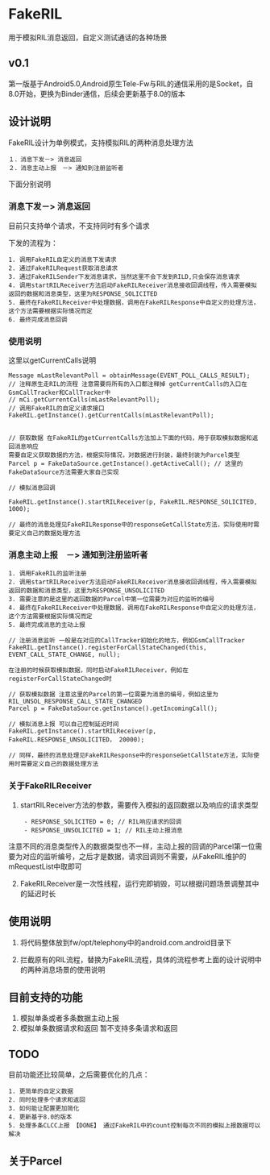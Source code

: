 # FakeRIL
用于模拟RIL消息返回，自定义测试通话的各种场景

## v0.1

第一版基于Android5.0,Android原生Tele-Fw与RIL的通信采用的是Socket，自8.0开始，更换为Binder通信，后续会更新基于8.0的版本


## 设计说明

FakeRIL设计为单例模式，支持模拟RIL的两种消息处理方法

    １．消息下发－> 消息返回
    ２．消息主动上报　－> 通知到注册监听者

下面分别说明

### 消息下发－> 消息返回

目前只支持单个请求，不支持同时有多个请求

下发的流程为：

    1. 调用FakeRIL自定义的消息下发请求
    2. 通过FakeRILRequest获取消息请求
    3. 通过FakeRILSender下发消息请求，当然这里不会下发到RILD,只会保存消息请求
    4. 调用startRILReceiver方法启动FakeRILReceiver消息接收回调线程，传入需要模拟返回的数据和消息类型，这里为RESPONSE_SOLICITED
    5. 最终在FakeRILReceiver中处理数据，调用在FakeRILResponse中自定义的处理方法，这个方法需要根据实际情况而定
    6. 最终完成消息回调

### 使用说明

这里以getCurrentCalls说明
```
Message mLastRelevantPoll = obtainMessage(EVENT_POLL_CALLS_RESULT);
// 注释原生走RIL的流程 注意需要将所有的入口都注释掉 getCurrentCalls的入口在GsmCallTracker和CallTracker中
// mCi.getCurrentCalls(mLastRelevantPoll); 
// 调用FakeRIL的自定义请求接口
FakeRIL.getInstance().getCurrentCalls(mLastRelevantPoll);


// 获取数据 在FakeRIL的getCurrentCalls方法加上下面的代码，用于获取模拟数据和返回消息响应
需要自定义获取数据的方法，根据实际情况，对数据进行封装，最终封装为Parcel类型
Parcel p = FakeDataSource.getInstance().getActiveCall(); // 这里的FakeDataSource方法需要大家自己实现

// 模拟消息回调

FakeRIL.getInstance().startRILReceiver(p, FakeRIL.RESPONSE_SOLICITED, 1000);

// 最终的消息处理见FakeRILResponse中的responseGetCallState方法，实际使用时需要定义自己的数据处理方法
```

### 消息主动上报　－> 通知到注册监听者

    1. 调用FakeRIL的监听注册
    2. 调用startRILReceiver方法启动FakeRILReceiver消息接收回调线程，传入需要模拟返回的数据和消息类型，这里为RESPONSE_UNSOLICITED
    3. 需要注意的是这里的返回数据的Parcel中第一位需要为对应的监听的编号
    4. 最终在FakeRILReceiver中处理数据，调用在FakeRILResponse中自定义的处理方法，这个方法需要根据实际情况而定
    5. 最终完成消息的主动上报

```
// 注册消息监听 一般是在对应的CallTracker初始化的地方，例如GsmCallTracker
FakeRIL.getInstance().registerForCallStateChanged(this, EVENT_CALL_STATE_CHANGE, null);

在注册的时候获取模拟数据，同时启动FakeRILReceiver，例如在registerForCallStateChanged时

// 获取模拟数据 注意这里的Parcel的第一位需要为消息的编号，例如这里为 RIL_UNSOL_RESPONSE_CALL_STATE_CHANGED
Parcel p = FakeDataSource.getInstance().getIncomingCall();

// 模拟消息上报 可以自己控制延迟时间
FakeRIL.getInstance().startRILReceiver(p, FakeRIL.RESPONSE_UNSOLICITED， 20000);

// 同样，最终的消息处理见FakeRILResponse中的responseGetCallState方法，实际使用时需要定义自己的数据处理方法

```

### 关于FakeRILReceiver

1. startRILReceiver方法的参数，需要传入模拟的返回数据以及响应的请求类型
        
        - RESPONSE_SOLICITED = 0; // RIL响应请求的回调
        - RESPONSE_UNSOLICITED = 1; // RIL主动上报消息

注意不同的消息类型传入的数据类型也不一样，主动上报的回调的Parcel第一位需要为对应的监听编号，之后才是数据，请求回调则不需要，从FakeRIL维护的mRequestList中取即可

2. FakeRILReceiver是一次性线程，运行完即销毁，可以根据问题场景调整其中的延迟时长

## 使用说明

1. 将代码整体放到fw/opt/telephony中的android.com.android目录下

2. 拦截原有的RIL流程，替换为FakeRIL流程，具体的流程参考上面的设计说明中的两种消息场景的使用说明

## 目前支持的功能

1. 模拟单条或者多条数据主动上报
2. 模拟单条数据请求和返回 暂不支持多条请求和返回

## TODO

   目前功能还比较简单，之后需要优化的几点：

    1. 更简单的自定义数据
    2. 同时处理多个请求和返回
    3. 如何能让配置更加简化
    4. 更新基于8.0的版本
    5. 处理多条CLCC上报 【DONE】 通过FakeRIL中的count控制每次不同的模拟上报数据可以解决

## 关于Parcel
